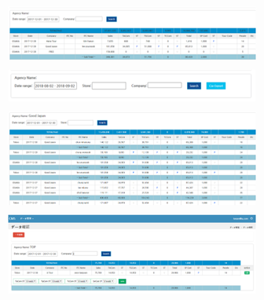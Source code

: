 ![](ss/other.png)
<br/>
<br/>
![](ss/agency_search_bar.png)
<br/>
<br/>
![](ss/other1.png)
<br/>
<br/>
![](ss/tenpo_edit.png)
